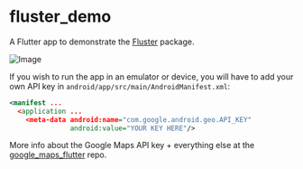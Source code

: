 # fluster_demo

A Flutter app to demonstrate the [Fluster](https://github.com/alfonsocejudo/fluster) package.

![Image](flusterdemo.gif?raw=true)

If you wish to run the app in an emulator or device, you will have to add your
own API key in `android/app/src/main/AndroidManifest.xml`:

```xml
<manifest ...
  <application ...
    <meta-data android:name="com.google.android.geo.API_KEY"
               android:value="YOUR KEY HERE"/>
```

More info about the Google Maps API key + everything else at the [google_maps_flutter](https://github.com/flutter/plugins/tree/master/packages/google_maps_flutter) repo.